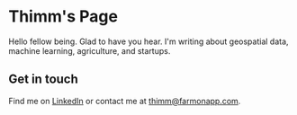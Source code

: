 # Thimm's Page
Hello fellow being. Glad to have you hear. I'm writing about geospatial data, machine learning, agriculture, and startups.

## Get in touch
Find me on [LinkedIn](https://www.linkedin.com/in/thimm-zwiener/) or contact me at [thimm@farmonapp.com](mailto:thimm@farmonapp.com).
